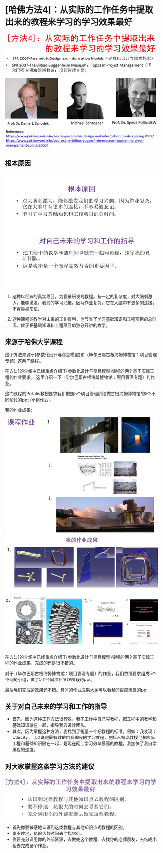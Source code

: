 # [哈佛方法4]：从实际的工作任务中提取出来的教程来学习的学习效果最好

![](/images/章1-哈佛教给我的8个高效学习方法/4.从实际的工作任务中提取出来的教程来学习的学习效果最好/幻灯片14.JPG)

## 根本原因

![](/images/章1-哈佛教给我的8个高效学习方法/4.从实际的工作任务中提取出来的教程来学习的学习效果最好/幻灯片17.JPG)

1. 这种以经典的真实项目，为背景研发的教程。有一定的复杂度，对大脑刺激大，能够激发，我们的学习兴趣。因为作业复杂，它在大脑中有更多的连接，不容易被忘记。

2. 这种课程的教学对未来的工作有利，他节省了学习基础知识和工程项目的总时间。优于把基础知识和工程项目单独分开讲的教学。


## 来源于哈佛大学课程

这个方法来源于(参数化设计与信息模型)和（毕尔巴鄂古根海姆博物馆：项目管理专题）这两门课程。

在方法1的介绍中已经重点介绍了(参数化设计与信息模型)课程的两个基于实际工程的作业要求。
这里介绍一下（毕尔巴鄂古根海姆博物馆：项目管理专题）的作业。

这门课程的Pollalis教授要求我们按照5个项目管理阶段做古根海姆博物馆的5个不同阶段的ppt (小组作业)。


我的作业成果:

![](/images/章1-哈佛教给我的8个高效学习方法/4.从实际的工作任务中提取出来的教程来学习的学习效果最好/幻灯片15.JPG)
![](/images/章1-哈佛教给我的8个高效学习方法/4.从实际的工作任务中提取出来的教程来学习的学习效果最好/幻灯片16.JPG)

在方法1的介绍中已经重点介绍了(参数化设计与信息模型)课程的两个基于实际工程的作业成果，完成的还是很不错的。

对于（毕尔巴鄂古根海姆博物馆：项目管理专题）的作业，我们依照要求组成5个不同的小组，做了5个不同项目管理阶段的ppt。

最后我们完成的效果还不错。具体的作业成果大家可以看我的百度网盘的ppt.


## 关于对自己未来的学习和工作的指导

- 首先，因为这种工作方法很有效，我在工作中自己写教程，把工程中的教学和基础知识融在一起，指导我的设计团队。
- 其次，因为掌握这种方法，我找到了衡量一个好教程的标准。例如：我发现：Udacity，可以说是最有效的自我编程的学习教程，创始人特龙教授他把实际工程和基础知识融在一起，是现在网上学习效率最高的教程，我加快了我自学编程的速度。


## 对大家掌握这条学习方法的建议

![](/images/章1-哈佛教给我的8个高效学习方法/4.从实际的工作任务中提取出来的教程来学习的学习效果最好/幻灯片41.JPG)

- 首先你要敏感地认识到这类教程与其他知识点式教程的区别。
- 要不停地，花很大的时间去寻找它们。
- 你要充分调用你的外部资源，去做完这个教程，去找你的老师朋友，去结成小组去完成这个作业。
